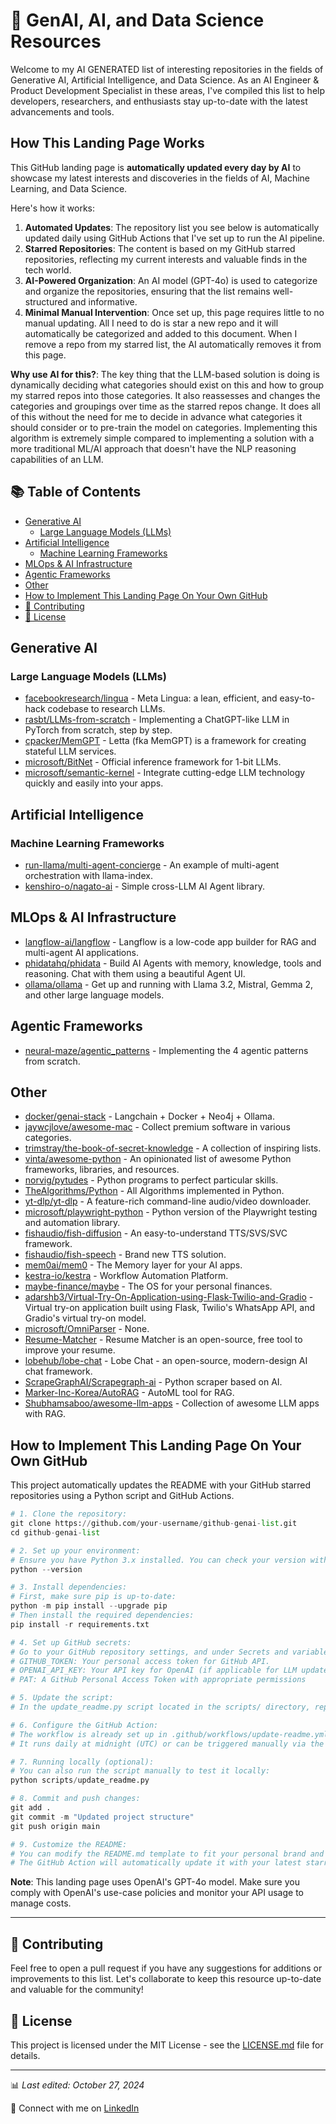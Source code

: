 # 🤖 GenAI, AI, and Data Science Resources

Welcome to my AI GENERATED list of interesting repositories in the fields of Generative AI, Artificial Intelligence, and Data Science. As an AI Engineer & Product Development Specialist in these areas, I've compiled this list to help developers, researchers, and enthusiasts stay up-to-date with the latest advancements and tools.

## How This Landing Page Works

This GitHub landing page is **automatically updated every day by AI** to showcase my latest interests and discoveries in the fields of AI, Machine Learning, and Data Science.

Here's how it works:

1. **Automated Updates**: The repository list you see below is automatically updated daily using GitHub Actions that I've set up to run the AI pipeline.
2. **Starred Repositories**: The content is based on my GitHub starred repositories, reflecting my current interests and valuable finds in the tech world.
3. **AI-Powered Organization**: An AI model (GPT-4o) is used to categorize and organize the repositories, ensuring that the list remains well-structured and informative.
4. **Minimal Manual Intervention**: Once set up, this page requires little to no manual updating. All I need to do is star a new repo and it will automatically be categorized and added to this document. When I remove a repo from my starred list, the AI automatically removes it from this page.

**Why use AI for this?**: The key thing that the LLM-based solution is doing is dynamically deciding what categories should exist on this and how to group my starred repos into those categories. It also reassesses and changes the categories and groupings over time as the starred repos change. It does all of this without the need for me to decide in advance what categories it should consider or to pre-train the model on categories. Implementing this algorithm is extremely simple compared to implementing a solution with a more traditional ML/AI approach that doesn't have the NLP reasoning capabilities of an LLM.

## 📚 Table of Contents

- [Generative AI](#generative-ai)
  - [Large Language Models (LLMs)](#large-language-models-llms)
- [Artificial Intelligence](#artificial-intelligence)
  - [Machine Learning Frameworks](#machine-learning-frameworks)
- [MLOps & AI Infrastructure](#mlops--ai-infrastructure)
- [Agentic Frameworks](#agentic-frameworks)
- [Other](#other)
- [How to Implement This Landing Page On Your Own GitHub](#how-to-implement-this-landing-page-on-your-own-github)
- [🌟 Contributing](#-contributing)
- [📄 License](#-license)

## Generative AI

### Large Language Models (LLMs)

- [facebookresearch/lingua](https://github.com/facebookresearch/lingua) - Meta Lingua: a lean, efficient, and easy-to-hack codebase to research LLMs.
- [rasbt/LLMs-from-scratch](https://github.com/rasbt/LLMs-from-scratch) - Implementing a ChatGPT-like LLM in PyTorch from scratch, step by step.
- [cpacker/MemGPT](https://github.com/cpacker/MemGPT) - Letta (fka MemGPT) is a framework for creating stateful LLM services.
- [microsoft/BitNet](https://github.com/microsoft/BitNet) - Official inference framework for 1-bit LLMs.
- [microsoft/semantic-kernel](https://github.com/microsoft/semantic-kernel) - Integrate cutting-edge LLM technology quickly and easily into your apps.

## Artificial Intelligence

### Machine Learning Frameworks

- [run-llama/multi-agent-concierge](https://github.com/run-llama/multi-agent-concierge) - An example of multi-agent orchestration with llama-index.
- [kenshiro-o/nagato-ai](https://github.com/kenshiro-o/nagato-ai) - Simple cross-LLM AI Agent library.

## MLOps & AI Infrastructure

- [langflow-ai/langflow](https://github.com/langflow-ai/langflow) - Langflow is a low-code app builder for RAG and multi-agent AI applications.
- [phidatahq/phidata](https://github.com/phidatahq/phidata) - Build AI Agents with memory, knowledge, tools and reasoning. Chat with them using a beautiful Agent UI.
- [ollama/ollama](https://github.com/ollama/ollama) - Get up and running with Llama 3.2, Mistral, Gemma 2, and other large language models.

## Agentic Frameworks

- [neural-maze/agentic_patterns](https://github.com/neural-maze/agentic_patterns) - Implementing the 4 agentic patterns from scratch.

## Other

- [docker/genai-stack](https://github.com/docker/genai-stack) - Langchain + Docker + Neo4j + Ollama.
- [jaywcjlove/awesome-mac](https://github.com/jaywcjlove/awesome-mac) - Collect premium software in various categories.
- [trimstray/the-book-of-secret-knowledge](https://github.com/trimstray/the-book-of-secret-knowledge) - A collection of inspiring lists.
- [vinta/awesome-python](https://github.com/vinta/awesome-python) - An opinionated list of awesome Python frameworks, libraries, and resources.
- [norvig/pytudes](https://github.com/norvig/pytudes) - Python programs to perfect particular skills.
- [TheAlgorithms/Python](https://github.com/TheAlgorithms/Python) - All Algorithms implemented in Python.
- [yt-dlp/yt-dlp](https://github.com/yt-dlp/yt-dlp) - A feature-rich command-line audio/video downloader.
- [microsoft/playwright-python](https://github.com/microsoft/playwright-python) - Python version of the Playwright testing and automation library.
- [fishaudio/fish-diffusion](https://github.com/fishaudio/fish-diffusion) - An easy-to-understand TTS/SVS/SVC framework.
- [fishaudio/fish-speech](https://github.com/fishaudio/fish-speech) - Brand new TTS solution.
- [mem0ai/mem0](https://github.com/mem0ai/mem0) - The Memory layer for your AI apps.
- [kestra-io/kestra](https://github.com/kestra-io/kestra) - Workflow Automation Platform.
- [maybe-finance/maybe](https://github.com/maybe-finance/maybe) - The OS for your personal finances.
- [adarshb3/Virtual-Try-On-Application-using-Flask-Twilio-and-Gradio](https://github.com/adarshb3/Virtual-Try-On-Application-using-Flask-Twilio-and-Gradio) - Virtual try-on application built using Flask, Twilio's WhatsApp API, and Gradio's virtual try-on model.
- [microsoft/OmniParser](https://github.com/microsoft/OmniParser) - None.
- [Resume-Matcher](https://github.com/srbhr/Resume-Matcher) - Resume Matcher is an open-source, free tool to improve your resume.
- [lobehub/lobe-chat](https://github.com/lobehub/lobe-chat) - Lobe Chat - an open-source, modern-design AI chat framework.
- [ScrapeGraphAI/Scrapegraph-ai](https://github.com/ScrapeGraphAI/Scrapegraph-ai) - Python scraper based on AI.
- [Marker-Inc-Korea/AutoRAG](https://github.com/Marker-Inc-Korea/AutoRAG) - AutoML tool for RAG.
- [Shubhamsaboo/awesome-llm-apps](https://github.com/Shubhamsaboo/awesome-llm-apps) - Collection of awesome LLM apps with RAG.

## How to Implement This Landing Page On Your Own GitHub

This project automatically updates the README with your GitHub starred repositories using a Python script and GitHub Actions.

``` python
# 1. Clone the repository:
git clone https://github.com/your-username/github-genai-list.git
cd github-genai-list

# 2. Set up your environment:
# Ensure you have Python 3.x installed. You can check your version with:
python --version

# 3. Install dependencies:
# First, make sure pip is up-to-date:
python -m pip install --upgrade pip
# Then install the required dependencies:
pip install -r requirements.txt

# 4. Set up GitHub secrets:
# Go to your GitHub repository settings, and under Secrets and variables > Actions, create the following secrets:
# GITHUB_TOKEN: Your personal access token for GitHub API.
# OPENAI_API_KEY: Your API key for OpenAI (if applicable for LLM updates).
# PAT: A GitHub Personal Access Token with appropriate permissions

# 5. Update the script:
# In the update_readme.py script located in the scripts/ directory, replace "YourGitHubUsername" with your actual GitHub username.

# 6. Configure the GitHub Action:
# The workflow is already set up in .github/workflows/update-readme.yml.
# It runs daily at midnight (UTC) or can be triggered manually via the GitHub Actions tab.

# 7. Running locally (optional):
# You can also run the script manually to test it locally:
python scripts/update_readme.py

# 8. Commit and push changes:
git add .
git commit -m "Updated project structure"
git push origin main

# 9. Customize the README:
# You can modify the README.md template to fit your personal brand and interests.
# The GitHub Action will automatically update it with your latest starred repositories daily.
```

**Note**: This landing page uses OpenAI's GPT-4o model. Make sure you comply with OpenAI's use-case policies and monitor your API usage to manage costs.

---

## 🌟 Contributing

Feel free to open a pull request if you have any suggestions for additions or improvements to this list. Let's collaborate to keep this resource up-to-date and valuable for the community!

## 📄 License

This project is licensed under the MIT License - see the [LICENSE.md](LICENSE.md) file for details.

---

📊 *Last edited: October 27, 2024*

🔗 Connect with me on [LinkedIn](https://www.linkedin.com/in/taubersean)